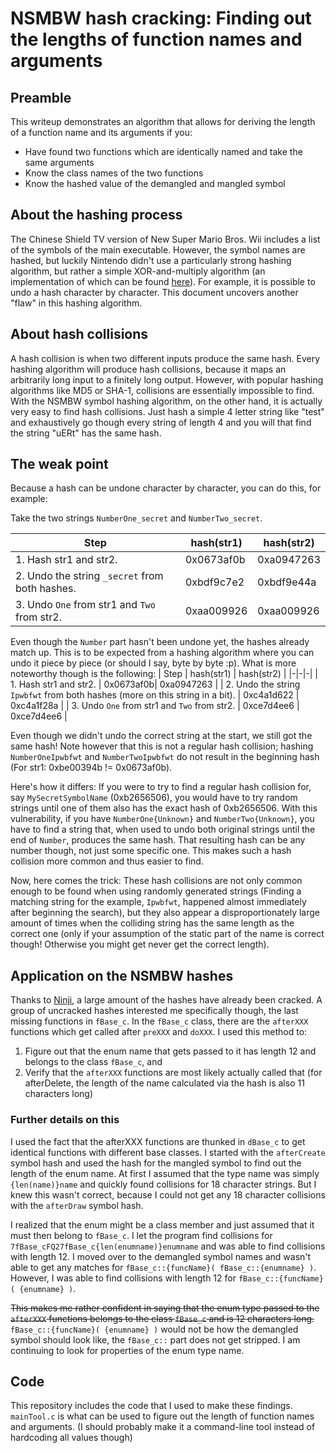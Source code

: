 # NSMBW hash cracking: Finding out the lengths of function names and arguments

## Preamble
This writeup demonstrates an algorithm that allows for deriving the length of a function name and its arguments if you:
- Have found two functions which are identically named and take the same arguments
- Know the class names of the two functions
- Know the hashed value of the demangled and mangled symbol

## About the hashing process
The Chinese Shield TV version of New Super Mario Bros. Wii includes a list of the symbols of the main executable. However, the symbol names are hashed, but luckily Nintendo didn't use a particularly strong hashing algorithm, but rather a simple XOR-and-multiply algorithm (an implementation of which can be found [here](https://github.com/simontime/iQiPack/blob/master/crypto.cpp#L5)). For example, it is possible to undo a hash character by character. This document uncovers another "flaw" in this hashing algorithm.

## About hash collisions
A hash collision is when two different inputs produce the same hash. Every hashing algorithm will produce hash collisions, because it maps an arbitrarily long input to a finitely long output. However, with popular hashing algorithms like MD5 or SHA-1, collisions are essentially impossible to find. With the NSMBW symbol hashing algorithm, on the other hand, it is actually very easy to find hash collisions. Just hash a simple 4 letter string like "test" and exhaustively go though every string of length 4 and you will that find the string "uERt" has the same hash.

## The weak point
Because a hash can be undone character by character, you can do this, for example:

Take the two strings `NumberOne_secret` and `NumberTwo_secret`.

| Step | hash(str1) | hash(str2) |
|-|-|-|
| 1. Hash str1 and str2. | 0x0673af0b| 0xa0947263 |
| 2. Undo the string `_secret` from both hashes. | 0xbdf9c7e2 | 0xbdf9e44a |
| 3. Undo `One` from str1 and `Two` from str2. | 0xaa009926 | 0xaa009926 |

Even though the `Number` part hasn't been undone yet, the hashes already match up. This is to be expected from a hashing algorithm where you can undo it piece by piece (or should I say, byte by byte :p). What is more noteworthy though is the following:
| Step | hash(str1) | hash(str2) |
|-|-|-|
| 1. Hash str1 and str2. | 0x0673af0b| 0xa0947263 |
| 2. Undo the string `Ipwbfwt` from both hashes (more on this string in a bit). | 0xc4a1d622 | 0xc4a1f28a |
| 3. Undo `One` from str1 and `Two` from str2. | 0xce7d4ee6 | 0xce7d4ee6 |

Even though we didn't undo the correct string at the start, we still got the same hash! Note however that this is not a regular hash collision; hashing `NumberOneIpwbfwt` and `NumberTwoIpwbfwt` do not result in the beginning hash (For str1: 0xbe00394b != 0x0673af0b).

Here's how it differs: If you were to try to find a regular hash collision for, say `MySecretSymbolName` (0xb2656506), you would have to try random strings until one of them also has the exact hash of 0xb2656506. With this vulnerability, if you have `NumberOne{Unknown}` and `NumberTwo{Unknown}`, you have to find a string that, when used to undo both original strings until the end of `Number`, produces the same hash. That resulting hash can be any number though, not just some specific one. This makes such a hash collision more common and thus easier to find.

Now, here comes the trick: These hash collisions are not only common enough to be found when using randomly generated strings (Finding a matching string for the example, `Ipwbfwt`, happened almost immediately after beginning the search), but they also appear a disproportionately large amount of times when the colliding string has the same length as the correct one (only if your assumption of the static part of the name is correct though! Otherwise you might get never get the correct length).

## Application on the NSMBW hashes
Thanks to [Ninji](https://twitter.com/_Ninji), a large amount of the hashes have already been cracked. A group of uncracked hashes interested me specifically though, the last missing functions in `fBase_c`. In the `fBase_c` class, there are the `afterXXX` functions which get called after `preXXX` and `doXXX`. I used this method to:
1. Figure out that the enum name that gets passed to it has length 12 and belongs to the class `fBase_c`, and
2. Verify that the `afterXXX` functions are most likely actually called that (for afterDelete, the length of the name calculated via the hash is also 11 characters long)

### Further details on this
I used the fact that the afterXXX functions are thunked in `dBase_c` to get identical functions with different base classes. I started with the `afterCreate` symbol hash and used the hash for the mangled symbol to find out the length of the enum name. At first I assumed that the type name was simply `{len(name)}name` and quickly found collisions for 18 character strings. But I knew this wasn't correct, because I could not get any 18 character collisions with the `afterDraw` symbol hash.

I realized that the enum might be a class member and just assumed that it must then belong to `fBase_c`. I let the program find collisions for `7fBase_cFQ27fBase_c{len(enumname)}enumname` and was able to find collisions with length 12. I moved over to the demangled symbol names and wasn't able to get any matches for `fBase_c::{funcName}( fBase_c::{enumname} )`. However, I was able to find collisions with length 12 for `fBase_c::{funcName}( {enumname} )`.

~~This makes me rather confident in saying that the enum type passed to the `afterXXX` functions belongs to the class `fBase_c` and is 12 characters long.~~ `fBase_c::{funcName}( {enumname} )` would not be how the demangled symbol should look like, the `fBase_c::` part does not get stripped. I am continuing to look for properties of the enum type name.

## Code
This repository includes the code that I used to make these findings. `mainTool.c` is what can be used to figure out the length of function names and arguments. (I should probably make it a command-line tool instead of hardcoding all values though)